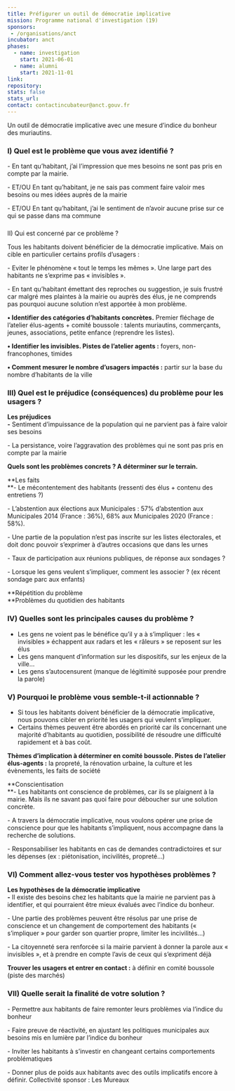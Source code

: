 ```yaml
---
title: Préfigurer un outil de démocratie implicative
mission: Programme national d'investigation (19)
sponsors:
 - /organisations/anct
incubator: anct
phases:
  - name: investigation
    start: 2021-06-01
  - name: alumni
    start: 2021-11-01
link: 
repository: 
stats: false
stats_url: 
contact: contactincubateur@anct.gouv.fr
---
```

Un outil de démocratie implicative avec une mesure d’indice du bonheur des muriautins.

### I) Quel est le problème que vous avez identifié ?

\- En tant qu’habitant, j’ai l’impression que mes besoins ne sont pas pris en compte par la mairie.

\- ET/OU En tant qu’habitant, je ne sais pas comment faire valoir mes besoins ou mes idées auprès de la mairie

\- ET/OU En tant qu’habitant, j’ai le sentiment de n’avoir aucune prise sur ce qui se passe dans ma commune

###   
II) Qui est concerné par ce problème ?

Tous les habitants doivent bénéficier de la démocratie implicative. Mais on cible en particulier certains profils d’usagers : 

\- Eviter le phénomène « tout le temps les mêmes ». Une large part des habitants ne s’exprime pas « invisibles ».

\- En tant qu’habitant émettant des reproches ou suggestion, je suis frustré car malgré mes plaintes à la mairie ou auprès des élus, je ne comprends pas pourquoi aucune solution n’est apportée à mon problème.

**• Identifier des catégories d’habitants concrètes.** Premier fléchage de l’atelier élus-agents + comité boussole : talents muriautins, commerçants, jeunes, associations, petite enfance (reprendre les listes).

**• Identifier les invisibles. Pistes de l’atelier agents :** foyers, non-francophones, timides

**• Comment mesurer le nombre d’usagers impactés :** partir sur la base du nombre d’habitants de la ville

### III) Quel est le préjudice (conséquences) du problème pour les usagers ?

  
**Les préjudices   
\-** Sentiment d’impuissance de la population qui ne parvient pas à faire valoir ses besoins

\- La persistance, voire l’aggravation des problèmes qui ne sont pas pris en compte par la mairie

  
**Quels sont les problèmes concrets ? A déterminer sur le terrain.**

**Les faits  
**\- Le mécontentement des habitants (ressenti des élus + contenu des entretiens ?)

\- L’abstention aux élections aux Municipales : 57% d’abstention aux Municipales 2014 (France : 36%), 68% aux Municipales 2020 (France : 58%).

\- Une partie de la population n’est pas inscrite sur les listes électorales, et doit donc pouvoir s’exprimer à d’autres occasions que dans les urnes

\- Taux de participation aux réunions publiques, de réponse aux sondages ?

\- Lorsque les gens veulent s’impliquer, comment les associer ? (ex récent sondage parc aux enfants) 

**Répétition du problème  
**Problèmes du quotidien des habitants

### IV) Quelles sont les principales causes du problème ?

*   Les gens ne voient pas le bénéfice qu’il y a à s’impliquer : les « invisibles » échappent aux radars et les « râleurs » se reposent sur les élus
*   Les gens manquent d’information sur les dispositifs, sur les enjeux de la ville…
*   Les gens s’autocensurent (manque de légitimité supposée pour prendre la parole)

### V) Pourquoi le problème vous semble-t-il actionnable ?

*   Si tous les habitants doivent bénéficier de la démocratie implicative, nous pouvons cibler en priorité les usagers qui veulent s’impliquer.
*   Certains thèmes peuvent être abordés en priorité car ils concernant une majorité d’habitants au quotidien, possibilité de résoudre une difficulté rapidement et à bas coût.

**Thèmes d’implication à déterminer en comité boussole. Pistes de l’atelier élus-agents :** la propreté, la rénovation urbaine, la culture et les évènements, les faits de société

**Conscientisation  
**\- Les habitants ont conscience de problèmes, car ils se plaignent à la mairie. Mais ils ne savant pas quoi faire pour déboucher sur une solution concrète.

\- A travers la démocratie implicative, nous voulons opérer une prise de conscience pour que les habitants s’impliquent, nous accompagne dans la recherche de solutions.

\- Responsabiliser les habitants en cas de demandes contradictoires et sur les dépenses (ex : piétonisation, incivilités, propreté…)

### VI) Comment allez-vous tester vos hypothèses problèmes ?

  
**Les hypothèses de la démocratie implicative  
\-** Il existe des besoins chez les habitants que la mairie ne parvient pas à identifier, et qui pourraient être mieux évalués avec l’indice du bonheur. 

\- Une partie des problèmes peuvent être résolus par une prise de conscience et un changement de comportement des habitants (« s’impliquer » pour garder son quartier propre, limiter les incivilités…)

\- La citoyenneté sera renforcée si la mairie parvient à donner la parole aux « invisibles », et à prendre en compte l’avis de ceux qui s’expriment déjà

**Trouver les usagers et entrer en contact :** à définir en comité boussole (piste des marchés)

### VII) Quelle serait la finalité de votre solution ?

\- Permettre aux habitants de faire remonter leurs problèmes via l’indice du bonheur

\- Faire preuve de réactivité, en ajustant les politiques municipales aux besoins mis en lumière par l’indice du bonheur

\- Inviter les habitants à s’investir en changeant certains comportements problématiques

\- Donner plus de poids aux habitants avec des outils implicatifs encore à définir.
Collectivité sponsor : Les Mureaux

